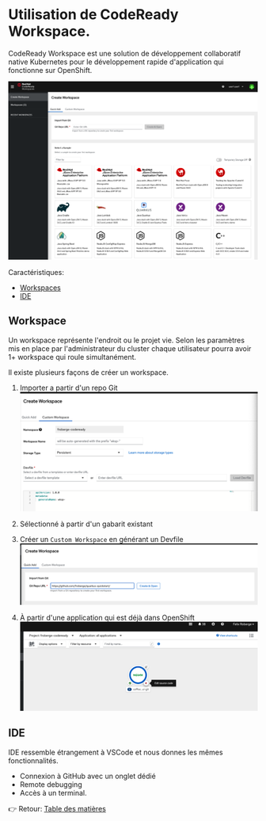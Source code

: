 # Utilisation de CodeReady Workspace.

CodeReady Workspace est une solution de développement collaboratif native Kubernetes pour le développement rapide d'application qui fonctionne sur OpenShift.

![Welcome screen](images/crw-create-workspace.png)

Caractéristiques:
* [Workspaces](#workspace)
* [IDE](#ide)


## Workspace

Un workspace représente l'endroit ou le projet vie. Selon les paramètres mis en place par l'administrateur du cluster chaque utilisateur pourra avoir 1+ workspace qui roule simultanément.

Il existe plusieurs façons de créer un workspace.

1. Importer a partir d'un repo Git
![Git import](images/custom-devfile.png)
2. Sélectionné à partir d'un gabarit existant

3. Créer un `Custom Workspace` en générant un Devfile
![Custom workspace](images/github-repo-url.png)

4. À partir d'une application qui est déjà dans OpenShift
![OpenShift workspace](images/ocp-codeready-app.png)


## IDE

IDE ressemble étrangement à VSCode et nous donnes les mêmes fonctionnalités.
* Connexion à GitHub avec un onglet dédié
* Remote debugging
* Accès à un terminal.


:point_right: Retour: [Table des matières](../README.md#table-des-matières)

